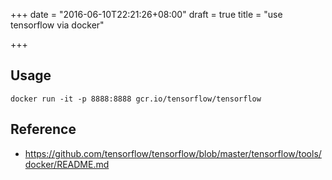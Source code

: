 +++
date = "2016-06-10T22:21:26+08:00"
draft = true
title = "use tensorflow via docker"

+++

## Usage

```
docker run -it -p 8888:8888 gcr.io/tensorflow/tensorflow
```

## Reference 

* <https://github.com/tensorflow/tensorflow/blob/master/tensorflow/tools/docker/README.md>